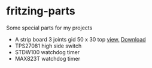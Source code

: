 # fritzing-parts

Some special parts for my projects

*  A strip board 3 joints gid 50 x 30 top <a href="https://github.com/jeanrocco/fritzing-parts/blob/master/Stripboard3jointgrid50x30top.pdf">view.</a> <a href="https://github.com/jeanrocco/fritzing-parts/blob/master/Stripboard3jointgrid50x30top.fzz">Download</a>
*  TPS27081 high side switch
*  STDW100 watchdog timer
*  MAX823T watchdog timer

  
  
